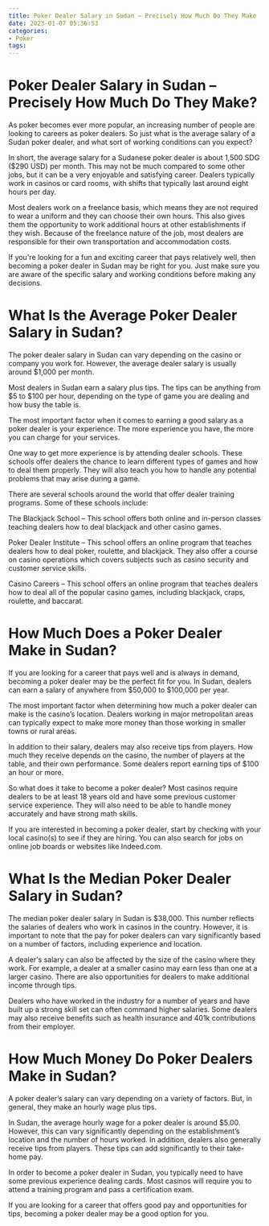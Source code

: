 ```yaml
---
title: Poker Dealer Salary in Sudan – Precisely How Much Do They Make
date: 2023-01-07 05:36:53
categories:
- Poker
tags:
---
```



#  Poker Dealer Salary in Sudan – Precisely How Much Do They Make?

As poker becomes ever more popular, an increasing number of people are looking to careers as poker dealers. So just what is the average salary of a Sudan poker dealer, and what sort of working conditions can you expect?

In short, the average salary for a Sudanese poker dealer is about 1,500 SDG ($290 USD) per month. This may not be much compared to some other jobs, but it can be a very enjoyable and satisfying career. Dealers typically work in casinos or card rooms, with shifts that typically last around eight hours per day.

Most dealers work on a freelance basis, which means they are not required to wear a uniform and they can choose their own hours. This also gives them the opportunity to work additional hours at other establishments if they wish. Because of the freelance nature of the job, most dealers are responsible for their own transportation and accommodation costs.

If you're looking for a fun and exciting career that pays relatively well, then becoming a poker dealer in Sudan may be right for you. Just make sure you are aware of the specific salary and working conditions before making any decisions.

#  What Is the Average Poker Dealer Salary in Sudan?

The poker dealer salary in Sudan can vary depending on the casino or company you work for. However, the average dealer salary is usually around $1,000 per month.

Most dealers in Sudan earn a salary plus tips. The tips can be anything from $5 to $100 per hour, depending on the type of game you are dealing and how busy the table is.

The most important factor when it comes to earning a good salary as a poker dealer is your experience. The more experience you have, the more you can charge for your services.

One way to get more experience is by attending dealer schools. These schools offer dealers the chance to learn different types of games and how to deal them properly. They will also teach you how to handle any potential problems that may arise during a game.

There are several schools around the world that offer dealer training programs. Some of these schools include:

The Blackjack School – This school offers both online and in-person classes teaching dealers how to deal blackjack and other casino games.

Poker Dealer Institute – This school offers an online program that teaches dealers how to deal poker, roulette, and blackjack. They also offer a course on casino operations which covers subjects such as casino security and customer service skills.

Casino Careers – This school offers an online program that teaches dealers how to deal all of the popular casino games, including blackjack, craps, roulette, and baccarat.

#  How Much Does a Poker Dealer Make in Sudan?

If you are looking for a career that pays well and is always in demand, becoming a poker dealer may be the perfect fit for you. In Sudan, dealers can earn a salary of anywhere from $50,000 to $100,000 per year.

The most important factor when determining how much a poker dealer can make is the casino’s location. Dealers working in major metropolitan areas can typically expect to make more money than those working in smaller towns or rural areas.

In addition to their salary, dealers may also receive tips from players. How much they receive depends on the casino, the number of players at the table, and their own performance. Some dealers report earning tips of $100 an hour or more.

So what does it take to become a poker dealer? Most casinos require dealers to be at least 18 years old and have some previous customer service experience. They will also need to be able to handle money accurately and have strong math skills.

If you are interested in becoming a poker dealer, start by checking with your local casino(s) to see if they are hiring. You can also search for jobs on online job boards or websites like Indeed.com.

#  What Is the Median Poker Dealer Salary in Sudan?

The median poker dealer salary in Sudan is $38,000. This number reflects the salaries of dealers who work in casinos in the country. However, it is important to note that the pay for poker dealers can vary significantly based on a number of factors, including experience and location.

A dealer's salary can also be affected by the size of the casino where they work. For example, a dealer at a smaller casino may earn less than one at a larger casino. There are also opportunities for dealers to make additional income through tips.

Dealers who have worked in the industry for a number of years and have built up a strong skill set can often command higher salaries. Some dealers may also receive benefits such as health insurance and 401k contributions from their employer.

#  How Much Money Do Poker Dealers Make in Sudan?

A poker dealer’s salary can vary depending on a variety of factors. But, in general, they make an hourly wage plus tips.

In Sudan, the average hourly wage for a poker dealer is around $5.00. However, this can vary significantly depending on the establishment’s location and the number of hours worked. In addition, dealers also generally receive tips from players. These tips can add significantly to their take-home pay.

In order to become a poker dealer in Sudan, you typically need to have some previous experience dealing cards. Most casinos will require you to attend a training program and pass a certification exam.

If you are looking for a career that offers good pay and opportunities for tips, becoming a poker dealer may be a good option for you.